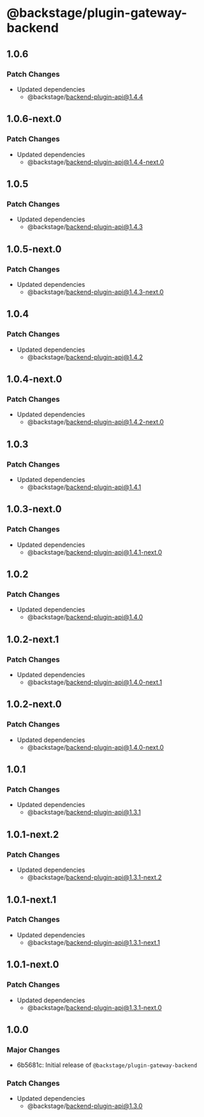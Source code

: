 # @backstage/plugin-gateway-backend

## 1.0.6

### Patch Changes

- Updated dependencies
  - @backstage/backend-plugin-api@1.4.4

## 1.0.6-next.0

### Patch Changes

- Updated dependencies
  - @backstage/backend-plugin-api@1.4.4-next.0

## 1.0.5

### Patch Changes

- Updated dependencies
  - @backstage/backend-plugin-api@1.4.3

## 1.0.5-next.0

### Patch Changes

- Updated dependencies
  - @backstage/backend-plugin-api@1.4.3-next.0

## 1.0.4

### Patch Changes

- Updated dependencies
  - @backstage/backend-plugin-api@1.4.2

## 1.0.4-next.0

### Patch Changes

- Updated dependencies
  - @backstage/backend-plugin-api@1.4.2-next.0

## 1.0.3

### Patch Changes

- Updated dependencies
  - @backstage/backend-plugin-api@1.4.1

## 1.0.3-next.0

### Patch Changes

- Updated dependencies
  - @backstage/backend-plugin-api@1.4.1-next.0

## 1.0.2

### Patch Changes

- Updated dependencies
  - @backstage/backend-plugin-api@1.4.0

## 1.0.2-next.1

### Patch Changes

- Updated dependencies
  - @backstage/backend-plugin-api@1.4.0-next.1

## 1.0.2-next.0

### Patch Changes

- Updated dependencies
  - @backstage/backend-plugin-api@1.4.0-next.0

## 1.0.1

### Patch Changes

- Updated dependencies
  - @backstage/backend-plugin-api@1.3.1

## 1.0.1-next.2

### Patch Changes

- Updated dependencies
  - @backstage/backend-plugin-api@1.3.1-next.2

## 1.0.1-next.1

### Patch Changes

- Updated dependencies
  - @backstage/backend-plugin-api@1.3.1-next.1

## 1.0.1-next.0

### Patch Changes

- Updated dependencies
  - @backstage/backend-plugin-api@1.3.1-next.0

## 1.0.0

### Major Changes

- 6b5681c: Initial release of `@backstage/plugin-gateway-backend`

### Patch Changes

- Updated dependencies
  - @backstage/backend-plugin-api@1.3.0

